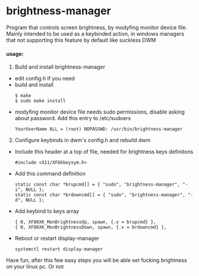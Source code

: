 # brightness-manager
Program that controls screen brightness, by modyfing monitor device file. Mainly intended to be used as a keybinded action, in windows managers that not supporting this feature by default like suckless DWM

#### usage:
1. Build and install brightness-manager 
* edit config.h if you need
* build and install
  ```
  $ make
  $ sudo make install  
  ```
* modyfing monitor device file needs sudo permissions, disable asking about password. Add this entry to /etc/sudoers
  ```
  YourUserName ALL = (root) NOPASSWD: /usr/bin/brightness-manager
  ```

2. Configure keybinds in dwm's config.h and rebuild dwm
* Include this header at a top of file, needed for brightness keys definitons
  ```
  #include <X11/XF86keysym.h>
  ```
* Add this command definition
  ```
  static const char *brupcmd[] = { "sudo", "brightness-manager", "-i", NULL };
  static const char *brdowncmd[] = { "sudo", "brightness-manager", "-d", NULL };
  ```
* Add keybind to keys array
  ```
  { 0, XF86XK_MonBrightnessUp, spawn, {.v = brupcmd} },
  { 0, XF86XK_MonBrightnessDown, spawn, {.v = brdowncmd} },
  ```
* Reboot or restart display-manager
  ```
  systemctl restart display-manager
  ```
  
 Have fun, after this few easy steps you will be able set fucking brightness on your linux pc.
 Or not
